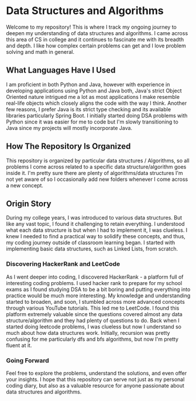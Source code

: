 # Data Structures and Algorithms

Welcome to my repository! This is where I track my ongoing journey to deepen my understanding of data structures and algorithms. I came across this area of CS in college and it continues to fascinate me with its breadth and depth. I like how complex certain problems can get and I love problem solving and math in general.

## What Languages Have I Used

I am proficient in both Python and Java, however with experience in developing applications using Python and Java both, Java's strict Object Oriented nature intrigued me a lot as most applications I make resemble real-life objects which closely aligns the code with the way I think. Another few reasons, I prefer Java is its strict type checking and its available libraries particularly Spring Boot. I initially started doing DSA problems with Python since it was easier for me to code but I'm slowly transitioning to Java since my projects will mostly incorporate Java.

## How The Repository Is Organized

This repository is organized by particular data structures / Algorithms, so all problems I come across related to a specific data structure/algorithm goes inside it. I'm pretty sure there are plenty of algorithms/data structures I'm not yet aware of so I occasionally add new folders whenever I come across a new concept.

## Origin Story

During my college years, I was introduced to various data structures. But like any vast topic, I found it challenging to retain everything. I understood what each data structure is but when I had to implement it, I was clueless. I knew I needed to find a practical way to solidify these concepts, and thus, my coding journey outside of classroom learning began. I started with implementing basic data structures, such as Linked Lists, from scratch.

### Discovering HackerRank and LeetCode

As I went deeper into coding, I discovered HackerRank - a platform full of interesting coding problems. I used hacker rank to prepare for my school exams as I found studying DSA to be a bit boring and putting everything into practice would be much more interesting. My knowledge and understanding started to broaden, and soon, I stumbled across more advanced concepts through various YouTube tutorials. This led me to LeetCode. I found this platform extremely valuable since the questions covered almost any data structure/algorithm and they had plenty of questions to do. Back when I started doing leetcode problems, I was clueless but now I understand so much about how data structures work. Initially, recursion was pretty confusing for me particularly dfs and 
bfs algorithms, but now I'm pretty fluent at it.

### Going Forward

Feel free to explore the problems, understand the solutions, and even offer your insights. I hope that this repository can serve not just as my personal coding diary, but also as a valuable resource for anyone passionate about data structures and algorithms.
